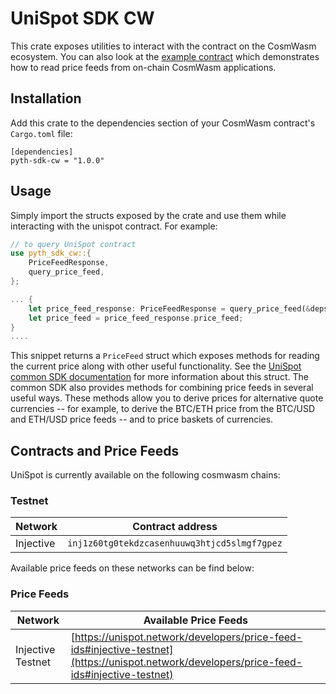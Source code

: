 # UniSpot SDK CW

This crate exposes utilities to interact with the contract on the CosmWasm ecosystem.
You can also look at the [example contract](../examples/cw-contract/) which demonstrates how to read price feeds from on-chain CosmWasm applications.

## Installation

Add this crate to the dependencies section of your CosmWasm contract's `Cargo.toml` file:

```
[dependencies]
pyth-sdk-cw = "1.0.0"
```

## Usage

Simply import the structs exposed by the crate and use them while interacting with the unispot contract. For example:

```rust
// to query UniSpot contract
use pyth_sdk_cw::{
    PriceFeedResponse,
    query_price_feed,
};

... {
    let price_feed_response: PriceFeedResponse = query_price_feed(&deps.querier, state.unispot_contract_addr, state.price_feed_id)?;
    let price_feed = price_feed_response.price_feed;
}
....
```

This snippet returns a `PriceFeed` struct which exposes methods for reading the current price along with other useful functionality.
See the [UniSpot common SDK documentation](https://github.com/unispot-network/pyth-sdk-rs/tree/main/pyth-sdk#unispot-network-common-rust-sdk) for more information
about this struct.
The common SDK also provides methods for combining price feeds in several useful ways.
These methods allow you to derive prices for alternative quote currencies -- for example, to derive the BTC/ETH price from
the BTC/USD and ETH/USD price feeds -- and to price baskets of currencies.

## Contracts and Price Feeds

UniSpot is currently available on the following cosmwasm chains:

### Testnet

| Network   | Contract address                             |
| --------- | -------------------------------------------- |
| Injective | `inj1z60tg0tekdzcasenhuuwq3htjcd5slmgf7gpez` |

Available price feeds on these networks can be find below:

### Price Feeds

| Network           | Available Price Feeds                                                                                                                |
| ----------------- | ------------------------------------------------------------------------------------------------------------------------------------ |
| Injective Testnet | [https://unispot.network/developers/price-feed-ids#injective-testnet](https://unispot.network/developers/price-feed-ids#injective-testnet) |

